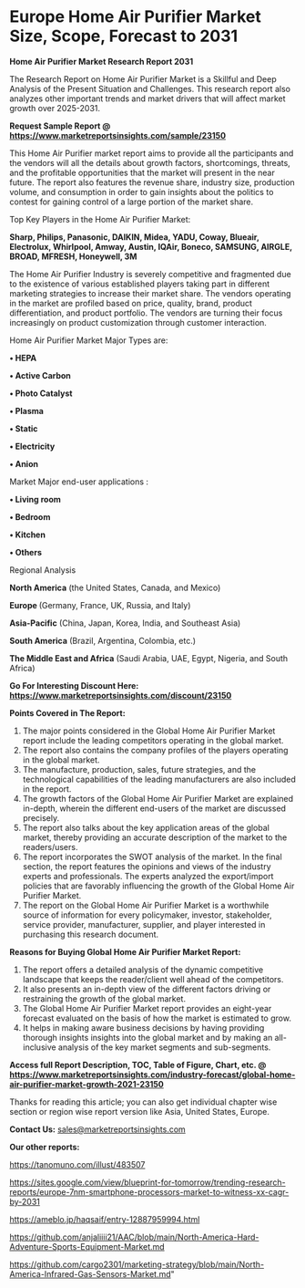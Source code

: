 # Europe Home Air Purifier Market Size, Scope, Forecast to 2031

<strong>Home Air Purifier Market Research Report 2031</strong>

The Research Report on Home Air Purifier Market is a Skillful and Deep Analysis of the Present Situation and Challenges. This research report also analyzes other important trends and market drivers that will affect market growth over 2025-2031.

<strong>Request Sample Report @ <a href=https://www.marketreportsinsights.com/sample/23150>https://www.marketreportsinsights.com/sample/23150</a></strong>

This Home Air Purifier market report aims to provide all the participants and the vendors will all the details about growth factors, shortcomings, threats, and the profitable opportunities that the market will present in the near future. The report also features the revenue share, industry size, production volume, and consumption in order to gain insights about the politics to contest for gaining control of a large portion of the market share.

Top Key Players in the Home Air Purifier Market:

<strong>Sharp, Philips, Panasonic, DAIKIN, Midea, YADU, Coway, Blueair, Electrolux, Whirlpool, Amway, Austin, IQAir, Boneco, SAMSUNG, AIRGLE, BROAD, MFRESH, Honeywell, 3M</strong>

The Home Air Purifier Industry is severely competitive and fragmented due to the existence of various established players taking part in different marketing strategies to increase their market share. The vendors operating in the market are profiled based on price, quality, brand, product differentiation, and product portfolio. The vendors are turning their focus increasingly on product customization through customer interaction.

Home Air Purifier Market Major Types are:

<strong>• HEPA

• Active Carbon

• Photo Catalyst

• Plasma

• Static

• Electricity

• Anion</strong>

Market Major end-user applications :

<strong>• Living room

• Bedroom

• Kitchen

• Others</strong>

Regional Analysis

</u><strong><b>North America</b></strong> (the United States, Canada, and Mexico)

<strong><b>Europe </b></strong>(Germany, France, UK, Russia, and Italy)

<strong><b>Asia-Pacific</b></strong> (China, Japan, Korea, India, and Southeast Asia)

<strong><b>South America</b></strong> (Brazil, Argentina, Colombia, etc.)

<strong><b>The Middle East and Africa</b></strong> (Saudi Arabia, UAE, Egypt, Nigeria, and South Africa)

<strong>Go For Interesting Discount Here: <a href=https://www.marketreportsinsights.com/discount/23150>https://www.marketreportsinsights.com/discount/23150</a></strong>

<strong>Points Covered in The Report:</strong>
<ol>
  <li>The major points considered in the Global Home Air Purifier Market report include the leading competitors operating in the global market.</li>
  <li>The report also contains the company profiles of the players operating in the global market.</li>
  <li>The manufacture, production, sales, future strategies, and the technological capabilities of the leading manufacturers are also included in the report.</li>
  <li>The growth factors of the Global Home Air Purifier Market are explained in-depth, wherein the different end-users of the market are discussed precisely.</li>
  <li>The report also talks about the key application areas of the global market, thereby providing an accurate description of the market to the readers/users.</li>
  <li>The report incorporates the SWOT analysis of the market. In the final section, the report features the opinions and views of the industry experts and professionals. The experts analyzed the export/import policies that are favorably influencing the growth of the Global Home Air Purifier Market.</li>
  <li>The report on the Global Home Air Purifier Market is a worthwhile source of information for every policymaker, investor, stakeholder, service provider, manufacturer, supplier, and player interested in purchasing this research document.</li>
</ol>
<strong>Reasons for Buying Global Home Air Purifier Market Report:</strong>

<ol>
  <li>The report offers a detailed analysis of the dynamic competitive landscape that keeps the reader/client well ahead of the competitors.</li>
  <li>It also presents an in-depth view of the different factors driving or restraining the growth of the global market.</li>
  <li>The Global Home Air Purifier Market report provides an eight-year forecast evaluated on the basis of how the market is estimated to grow.</li>
  <li>It helps in making aware business decisions by having providing thorough insights insights into the global market and by making an all-inclusive analysis of the key market segments and sub-segments.</li>
</ol>
<strong>Access full Report Description, TOC, Table of Figure, Chart, etc. @ <a href=https://www.marketreportsinsights.com/industry-forecast/global-home-air-purifier-market-growth-2021-23150>https://www.marketreportsinsights.com/industry-forecast/global-home-air-purifier-market-growth-2021-23150</a></strong>


Thanks for reading this article; you can also get individual chapter wise section or region wise report version like Asia, United States, Europe.

<strong>Contact Us:</strong>
sales@marketreportsinsights.com

<strong>Our other reports:</strong>

<a href=https://tanomuno.com/illust/483507>https://tanomuno.com/illust/483507</a>

<a href=https://sites.google.com/view/blueprint-for-tomorrow/trending-research-reports/europe-7nm-smartphone-processors-market-to-witness-xx-cagr-by-2031>https://sites.google.com/view/blueprint-for-tomorrow/trending-research-reports/europe-7nm-smartphone-processors-market-to-witness-xx-cagr-by-2031</a>

<a href=https://ameblo.jp/haqsaif/entry-12887959994.html>https://ameblo.jp/haqsaif/entry-12887959994.html</a>

<a href=https://github.com/anjaliiii21/AAC/blob/main/North-America-Hard-Adventure-Sports-Equipment-Market.md>https://github.com/anjaliiii21/AAC/blob/main/North-America-Hard-Adventure-Sports-Equipment-Market.md</a>

<a href=https://github.com/cargo2301/marketing-strategy/blob/main/North-America-Infrared-Gas-Sensors-Market.md>https://github.com/cargo2301/marketing-strategy/blob/main/North-America-Infrared-Gas-Sensors-Market.md</a>"
